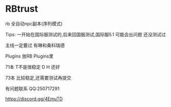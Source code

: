 # RBtrust
rb 全自动npc副本(序列模式)

Tips: 一开始在国际服测试的,后来回国服测试,国际服5.1 可能会出问题 还没测试过

主线一定要过 有琳和桑科瑞德

Plugins 放RB Plugins里

71本 T不是很稳定 D H 还好

73本 比较稳定,还需要测试再提交 

有问题联系 QQ:250717291

https://discord.gg/4EmuTD
